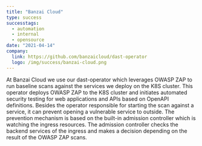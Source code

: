 ```yaml
---
title: "Banzai Cloud"
type: success
successtags:
  - automation
  - internal
  - opensource
date: "2021-04-14"
company:
  link: https://github.com/banzaicloud/dast-operator
  logo: /img/success/banzai-cloud.png
---
```


At Banzai Cloud we use our dast-operator which leverages OWASP ZAP to run baseline scans against the services we deploy on the K8S cluster. This operator deploys OWASP ZAP to the K8S cluster and initiates automated security testing for web applications and APIs based on OpenAPI definitions. Besides the operator responsible for starting the scan against a service, it can prevent opening a vulnerable service to outside. The prevention mechanism is based on the built-in admission controller which is watching the ingress resources. The admission controller checks the backend services of the ingress and makes a decision depending on the result of the OWASP ZAP scans.
